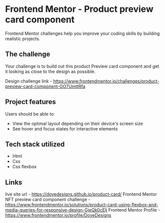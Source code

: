 # Frontend Mentor - Product preview card component

Frontend Mentor challenges help you improve your coding skills by building realistic projects.

## The challenge

Your challenge is to build out this product Preview card component  and get it looking as close to the design as possible.

 Design challenge link - https://www.frontendmentor.io/challenges/product-preview-card-component-GO7UmttRfa


## Project features

Users should be able to:

- View the optimal layout depending on their device's screen size
- See hover and focus states for interactive elements

## Tech stack utilized

- Html
- Css
- Css flexbox

## Links
 live site url - https://doyedesigns.github.io/product-card/
 Frontend Mentor NFT preview card component challenge - https://www.frontendmentor.io/solutions/product-card-using-flexbox-and-media-queries-for-responsive-design-GjeQk0cEIj
 Frontend Mentor Profile - https://www.frontendmentor.io/profile/DoyeDesigns